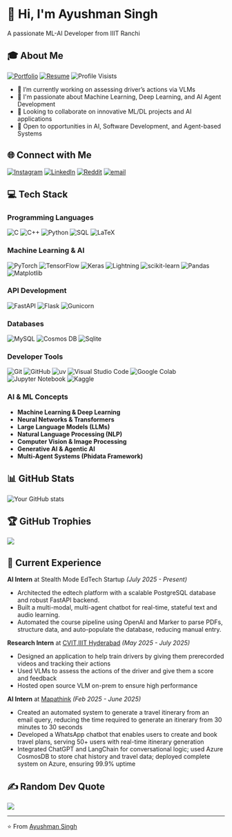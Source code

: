 # 👋 Hi, I'm Ayushman Singh
A passionate ML-AI Developer from IIIT Ranchi

## 🎓 About Me
[![Portfolio](https://img.shields.io/badge/Portfolio-%230077B5.svg)](https://ayushman-singh.vercel.app)
[![Resume](https://img.shields.io/badge/Resume-%23D00000.svg)](https://resume.ayushmansingh.dev/resume.pdf)
![Profile Visists](https://komarev.com/ghpvc/?username=ayushman72&label=Profile%20views&color=0e75b6&style=flat)
- 🔭 I’m currently working on assessing driver’s actions via VLMs
- 🌱 I'm passionate about Machine Learning, Deep Learning, and AI Agent Development
- 👯 Looking to collaborate on innovative ML/DL projects and AI applications
- 🤝 Open to opportunities in AI, Software Development, and Agent-based Systems

## 🌐 Connect with Me

[![Instagram](https://img.shields.io/badge/Instagram-%23E4405F.svg?logo=Instagram&logoColor=white)](https://instagram.com/xayushmaan)
[![LinkedIn](https://img.shields.io/badge/LinkedIn-%230077B5.svg?logo=linkedin&logoColor=white)](https://linkedin.com/in/singh-ayushman) 
[![Reddit](https://img.shields.io/badge/Reddit-%23FF4500.svg?logo=Reddit&logoColor=white)](https://reddit.com/user/xayushman) 
[![email](https://img.shields.io/badge/Email-D14836?logo=gmail&logoColor=white)](mailto:ayushmaansingh72@gmail.com)


## 💻 Tech Stack

### Programming Languages
![C](https://img.shields.io/badge/c-%2300599C.svg?style=for-the-badge&logo=c&logoColor=white)
![C++](https://img.shields.io/badge/c++-%2300599C.svg?style=for-the-badge&logo=c%2B%2B&logoColor=white)
![Python](https://img.shields.io/badge/python-3670A8?style=for-the-badge&logo=python&logoColor=ffdd54)
![SQL](https://img.shields.io/badge/sql-%2307405e.svg?style=for-the-badge&logo=sqlite&logoColor=white)
![LaTeX](https://img.shields.io/badge/latex-%23008080.svg?style=for-the-badge&logo=latex&logoColor=white)

### Machine Learning & AI
![PyTorch](https://img.shields.io/badge/PyTorch-%23EE4C2C.svg?style=for-the-badge&logo=PyTorch&logoColor=white)
![TensorFlow](https://img.shields.io/badge/TensorFlow-%23FF6F00.svg?style=for-the-badge&logo=TensorFlow&logoColor=white)
![Keras](https://img.shields.io/badge/Keras-%23D00000.svg?style=for-the-badge&logo=Keras&logoColor=white)
![Lightning](https://img.shields.io/badge/Lightning--blue?style=for-the-badge&labelColor=blue&logo=lightning)
![scikit-learn](https://img.shields.io/badge/scikit--learn-%23F7931E.svg?style=for-the-badge&logo=scikit-learn&logoColor=white)
![Pandas](https://img.shields.io/badge/pandas-%23150458.svg?style=for-the-badge&logo=pandas&logoColor=white)
![Matplotlib](https://img.shields.io/badge/Matplotlib-%23ffffff.svg?style=for-the-badge&logo=Matplotlib&logoColor=black)

### API Development
![FastAPI](https://img.shields.io/badge/FastAPI--009485?style=for-the-badge&labelColor=009485&logo=fastapi&logoColor=white)
![Flask](https://img.shields.io/badge/flask-%23000.svg?style=for-the-badge&logo=flask&logoColor=white)
![Gunicorn](https://img.shields.io/badge/gunicorn-%298729.svg?style=for-the-badge&logo=gunicorn&logoColor=white)

### Databases
![MySQL](https://img.shields.io/badge/MySQL--blue?style=for-the-badge&logo=mysql)
![Cosmos DB](https://img.shields.io/badge/Cosmos%20DB--blue?style=for-the-badge)
![Sqlite](https://img.shields.io/badge/Sqlite--gray?style=for-the-badge&logo=sqlite)

### Developer Tools
![Git](https://img.shields.io/badge/git-%23F05033.svg?style=for-the-badge&logo=git&logoColor=white)
![GitHub](https://img.shields.io/badge/github-%23121011.svg?style=for-the-badge&logo=github&logoColor=white)
![uv](https://img.shields.io/endpoint?url=https://raw.githubusercontent.com/astral-sh/uv/main/assets/badge/v0.json&style=for-the-badge)
![Visual Studio Code](https://img.shields.io/badge/Visual%20Studio%20Code-0078d7.svg?style=for-the-badge&logo=visual-studio-code&logoColor=white)
![Google Colab](https://img.shields.io/badge/Google%20Colab-F9AB00?style=for-the-badge&logo=googlecolab&color=525252)
![Jupyter Notebook](https://img.shields.io/badge/jupyter-%23FA0F00.svg?style=for-the-badge&logo=jupyter&logoColor=white)
![Kaggle](https://img.shields.io/badge/Kaggle-035a7d?style=for-the-badge&logo=kaggle&logoColor=white)

### AI & ML Concepts
- **Machine Learning & Deep Learning**
- **Neural Networks & Transformers**
- **Large Language Models (LLMs)**
- **Natural Language Processing (NLP)**
- **Computer Vision & Image Processing**
- **Generative AI & Agentic AI**
- **Multi-Agent Systems (Phidata Framework)**


## 📊 GitHub Stats
![Your GitHub stats](https://github-readme-stats.vercel.app/api?username=ayushman72&show_icons=true&theme=radical)

## 🏆 GitHub Trophies
![](https://github-profile-trophy.vercel.app/?username=ayushman72&theme=radical&no-frame=false&no-bg=true&margin-w=4)

## 🚀 Current Experience
**AI Intern** at Stealth Mode EdTech Startup *(July 2025 - Present)*
- Architected the edtech platform with a scalable PostgreSQL database and robust FastAPI backend.
- Built a multi-modal, multi-agent chatbot for real-time, stateful text and audio learning.
- Automated the course pipeline using OpenAI and Marker to parse PDFs, structure data, and auto-populate the
database, reducing manual entry.


**Research Intern** at [CVIT,IIIT Hyderabad](https://cvit.iiit.ac.in/) *(May 2025 - July 2025)*
- Designed an application to help train drivers by giving them prerecorded videos and tracking their actions
- Used VLMs to assess the actions of the driver and give them a score and feedback
- Hosted open source VLM on-prem to ensure high performance


**AI Intern** at [Mapathink](https://www.mapathink.com) *(Feb 2025 - June 2025)*
- Created an automated system to generate a travel itinerary from an email query, reducing the time required to generate an itinerary from 30 minutes to 30 seconds
-  Developed a WhatsApp chatbot that enables users to create and book travel plans, serving 50+ users with real-time itinerary generation
- Integrated ChatGPT and LangChain for conversational logic; used Azure CosmosDB to store chat history and travel data; deployed complete system on Azure, ensuring 99.9% uptime



## ✍️ Random Dev Quote
![](https://quotes-github-readme.vercel.app/api?type=horizontal&theme=radical)

---
⭐️ From [Ayushman Singh](https://github.com/ayushman72)
